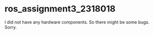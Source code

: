 # ros_assignment3_2318018

I did not have any hardware components. So there might be some bugs. Sorry.
